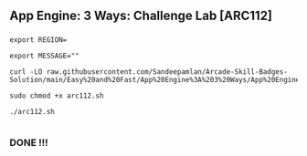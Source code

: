 ## App Engine: 3 Ways: Challenge Lab [ARC112]

### 
```
export REGION=

export MESSAGE=""

curl -LO raw.githubusercontent.com/Sandeepamlan/Arcade-Skill-Badges-Solution/main/Easy%20and%20Fast/App%20Engine%3A%203%20Ways/App%20Engine%3A%203%20Ways%3A%20Challenge%20Lab/arc112.sh

sudo chmod +x arc112.sh

./arc112.sh


```

### DONE !!!
